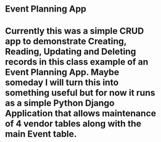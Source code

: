 # Event Planning App
# Currently this was a simple CRUD app to demonstrate Creating, Reading, Updating and Deleting records in this class example of an Event Planning App. Maybe someday I will turn this into something useful but for now it runs as a simple Python Django Application that allows maintenance of 4 vendor tables along with the main Event table.
